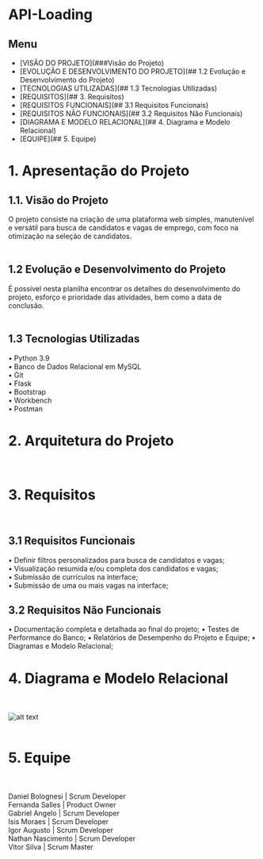 # API-Loading

## Menu

<!--ts-->
   * [VISÃO DO PROJETO](###Visão do Projeto)
   * [EVOLUÇÃO E DESENVOLVIMENTO DO PROJETO](## 1.2 Evolução e Desenvolvimento do Projeto)
   * [TECNOLOGIAS UTILIZADAS](## 1.3 Tecnologias Utilizadas)
   * [REQUISITOS](## 3. Requisitos)
   * [REQUISITOS FUNCIONAIS](## 3.1 Requisitos Funcionais)
   * [REQUISITOS NÃO FUNCIONAIS](## 3.2 Requisitos Não Funcionais)
   * [DIAGRAMA E MODELO RELACIONAL](## 4. Diagrama e Modelo Relacional)
   * [EQUIPE](## 5. Equipe)
  
<!--te-->


# 1. Apresentação do Projeto</br>

## 1.1. Visão do Projeto</br>
O projeto consiste na criação de uma plataforma web simples, manutenível e versátil para busca de candidatos e vagas de emprego, com foco na otimização na seleção de candidatos.
</br></br>
## 1.2 Evolução e Desenvolvimento do Projeto</br>
É possível nesta planilha encontrar os detalhes do desenvolvimento do projeto, esforço e prioridade das atividades, bem como a data de conclusão.
</br></br>
## 1.3 Tecnologias Utilizadas</br>
•    Python 3.9</br>
•    Banco de Dados Relacional em MySQL</br>
•    Git</br>
•    Flask</br>
•    Bootstrap</br>
•    Workbench</br>
•    Postman</br>

# 2. Arquitetura do Projeto</br>

</br>

# 3. Requisitos</br></br>
## 3.1 Requisitos Funcionais</br>
•    Definir filtros personalizados para busca de candidatos e vagas;</br>
•    Visualização resumida e/ou completa dos candidatos e vagas;</br>
•    Submissão de currículos na interface;</br>
•    Submissão de uma ou mais vagas na interface;</br>


## 3.2 Requisitos Não Funcionais</br>
•    Documentação completa e detalhada ao final do projeto;
•    Testes de Performance do Banco;
•    Relatórios de Desempenho do Projeto e Equipe;
•    Diagramas e Modelo Relacional;

# 4. Diagrama e Modelo Relacional</br></br>

 ![alt text](https://cdn.discordapp.com/attachments/823696595077562389/832814542856781844/diagrama.png)
</br></br>

# 5. Equipe</br></br>
Daniel Bolognesi | Scrum Developer</br>
Fernanda Salles | Product Owner </br>
Gabriel Angelo | Scrum Developer</br>
Isis Moraes | Scrum Developer</br>
Igor Augusto | Scrum Developer</br>
Nathan Nascimento | Scrum Developer</br>
Vitor Silva | Scrum Master</br>
